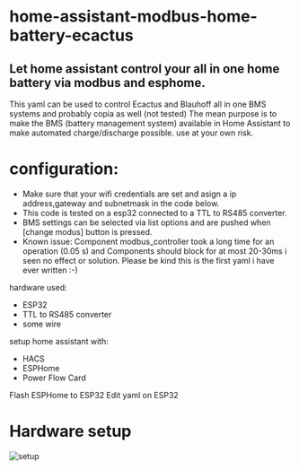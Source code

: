 # home-assistant-modbus-home-battery-ecactus
## Let home assistant control your all in one home battery via modbus and esphome.

This yaml can be used to control Ecactus and Blauhoff all in one BMS systems and probably copia as well (not tested)
The mean purpose is to make the BMS (battery management system) available in Home Assistant to make automated charge/discharge possible. 
use at your own risk.
 
# configuration: 
* Make sure that your wifi credentials are set and asign a ip address,gateway and subnetmask in the code below.
* This code is tested on a esp32 connected to a TTL to RS485 converter. 
* BMS settings can be selected via list options and are pushed when [change modus] button is pressed.
* Known issue:  Component modbus_controller took a long time for an operation (0.05 s) and Components should block for at most 20-30ms i seen no effect or solution.
Please be kind this is the first yaml i have ever written :-)

hardware used:
   * ESP32
   * TTL to RS485 converter
   * some wire

setup home assistant with: 
  * HACS
  * ESPHome
  * Power Flow Card

Flash ESPHome to ESP32
Edit yaml on ESP32
 
 # Hardware setup
 
 ![setup](https://github.com/driesk81/home-assistant-modbus-home-battery-ecactus/assets/55897352/e2315b8a-ed8a-4822-b793-5e4281028a97)
